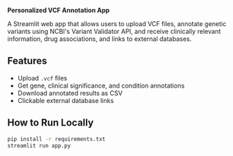 **Personalized VCF Annotation App**

A Streamlit web app that allows users to upload VCF files, annotate genetic variants using NCBI's Variant Validator API, and receive clinically relevant information, drug associations, and links to external databases.

## Features

- Upload `.vcf` files
- Get gene, clinical significance, and condition annotations
- Download annotated results as CSV
- Clickable external database links

## How to Run Locally

```bash
pip install -r requirements.txt
streamlit run app.py
